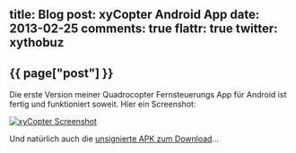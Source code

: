 title: Blog
post: xyCopter Android App
date: 2013-02-25
comments: true
flattr: true
twitter: xythobuz
---

## {{ page["post"] }}
<!--%
from datetime import datetime
date = datetime.strptime(page["date"], "%Y-%m-%d").strftime("%B %d, %Y")
print "*Posted at %s.*" % date
%-->

Die erste Version meiner Quadrocopter Fernsteuerungs App für Android ist fertig und funktioniert soweit. Hier ein Screenshot:

[![xyCopter Screenshot][1]][2] 

Und natürlich auch die [unsignierte APK zum Download][3]...

 [1]: img/xyCopter_small.png
 [2]: img/xyCopter.png
 [3]: https://github.com/xythobuz/xyControl/blob/master/tools/xyCopter-1.0.apk?raw=true